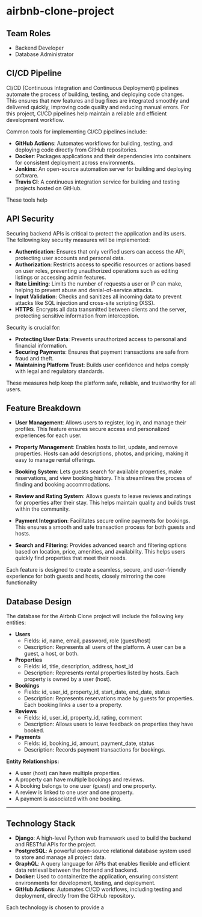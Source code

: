 # airbnb-clone-project

## Team Roles

- Backend Developer
- Database Administrator

## CI/CD Pipeline

CI/CD (Continuous Integration and Continuous Deployment) pipelines automate the process of building, testing, and deploying code changes. This ensures that new features and bug fixes are integrated smoothly and delivered quickly, improving code quality and reducing manual errors. For this project, CI/CD pipelines help maintain a reliable and efficient development workflow.

Common tools for implementing CI/CD pipelines include:

- **GitHub Actions**: Automates workflows for building, testing, and deploying code directly from GitHub repositories.
- **Docker**: Packages applications and their dependencies into containers for consistent deployment across environments.
- **Jenkins**: An open-source automation server for building and deploying software.
- **Travis CI**: A continuous integration service for building and testing projects hosted on GitHub.

These tools help

## API Security

Securing backend APIs is critical to protect the application and its users. The following key security measures will be implemented:

- **Authentication**: Ensures that only verified users can access the API, protecting user accounts and personal data.
- **Authorization**: Restricts access to specific resources or actions based on user roles, preventing unauthorized operations such as editing listings or accessing admin features.
- **Rate Limiting**: Limits the number of requests a user or IP can make, helping to prevent abuse and denial-of-service attacks.
- **Input Validation**: Checks and sanitizes all incoming data to prevent attacks like SQL injection and cross-site scripting (XSS).
- **HTTPS**: Encrypts all data transmitted between clients and the server, protecting sensitive information from interception.

Security is crucial for:

- **Protecting User Data**: Prevents unauthorized access to personal and financial information.
- **Securing Payments**: Ensures that payment transactions are safe from fraud and theft.
- **Maintaining Platform Trust**: Builds user confidence and helps comply with legal and regulatory standards.

These measures help keep the platform safe, reliable, and trustworthy for all users.

## Feature Breakdown

- **User Management**: Allows users to register, log in, and manage their profiles. This feature ensures secure access and personalized experiences for each user.

- **Property Management**: Enables hosts to list, update, and remove properties. Hosts can add descriptions, photos, and pricing, making it easy to manage rental offerings.

- **Booking System**: Lets guests search for available properties, make reservations, and view booking history. This streamlines the process of finding and booking accommodations.

- **Review and Rating System**: Allows guests to leave reviews and ratings for properties after their stay. This helps maintain quality and builds trust within the community.

- **Payment Integration**: Facilitates secure online payments for bookings. This ensures a smooth and safe transaction process for both guests and hosts.

- **Search and Filtering**: Provides advanced search and filtering options based on location, price, amenities, and availability. This helps users quickly find properties that meet their needs.

Each feature is designed to create a seamless, secure, and user-friendly experience for both guests and hosts, closely mirroring the core functionality

## Database Design

The database for the Airbnb Clone project will include the following key entities:

- **Users**
  - Fields: id, name, email, password, role (guest/host)
  - Description: Represents all users of the platform. A user can be a guest, a host, or both.
- **Properties**
  - Fields: id, title, description, address, host_id
  - Description: Represents rental properties listed by hosts. Each property is owned by a user (host).
- **Bookings**
  - Fields: id, user_id, property_id, start_date, end_date, status
  - Description: Represents reservations made by guests for properties. Each booking links a user to a property.
- **Reviews**
  - Fields: id, user_id, property_id, rating, comment
  - Description: Allows users to leave feedback on properties they have booked.
- **Payments**
  - Fields: id, booking_id, amount, payment_date, status
  - Description: Records payment transactions for bookings.

**Entity Relationships:**

- A user (host) can have multiple properties.
- A property can have multiple bookings and reviews.
- A booking belongs to one user (guest) and one property.
- A review is linked to one user and one property.
- A payment is associated with one booking.

---

## Technology Stack

- **Django**: A high-level Python web framework used to build the backend and RESTful APIs for the project.
- **PostgreSQL**: A powerful open-source relational database system used to store and manage all project data.
- **GraphQL**: A query language for APIs that enables flexible and efficient data retrieval between the frontend and backend.
- **Docker**: Used to containerize the application, ensuring consistent environments for development, testing, and deployment.
- **GitHub Actions**: Automates CI/CD workflows, including testing and deployment, directly from the GitHub repository.

Each technology is chosen to provide a

